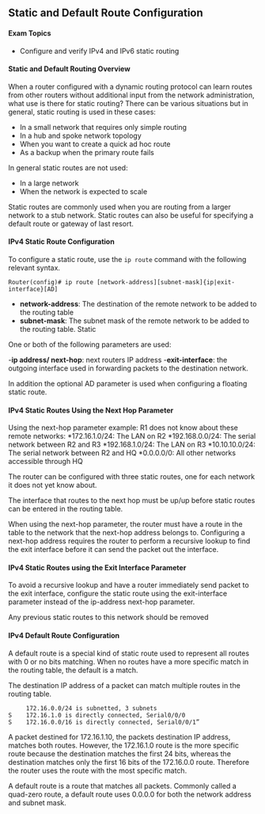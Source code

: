 ## Static and Default Route Configuration

#### Exam Topics

- Configure and verify IPv4 and IPv6 static routing

#### Static and Default Routing Overview

When a router configured with a dynamic routing protocol can learn routes from other routers without additional input from the network administration, what use is there for static routing?
There can be various situations but in general, static routing is used in these cases:
* In a small network that requires only simple routing
* In a hub and spoke network topology
* When you want to create a quick ad hoc route
* As a backup when the primary route fails

In general static routes are not used:
* In a large network
* When the network is expected to scale

Static routes are commonly used when you are routing from a larger network to a stub network. Static routes can also be useful for specifying a default route or gateway of last resort. 

#### IPv4 Static Route Configuration

To configure a static route, use the ```ip route``` command with the following relevant syntax. 
```
Router(config)# ip route [network-address][subnet-mask]{ip|exit-interface}[AD]
```

- **network-address**: The destination of the remote network to be added to the routing table
- **subnet-mask**: The subnet mask of the remote network to be added to the routing table. Static

One or both of the following parameters are used:

-**ip address/ next-hop**: next routers IP address 
-**exit-interface**: the outgoing interface used in forwarding packets to the destination network.

In addition the optional AD parameter is used when configuring a floating static route. 

#### IPv4 Static Routes Using the Next Hop Parameter 

Using the next-hop parameter example:
R1 does not know about these remote networks:
*172.16.1.0/24: The LAN on R2
*192.168.0.0/24: The serial network between R2 and R3
*192.168.1.0/24: The LAN on R3
*10.10.10.0/24: The serial network between R2 and HQ
*0.0.0.0/0: All other networks accessible through HQ

The router can be configured with three static routes, one for each network it does not yet know about.

The interface that routes to the next hop must be up/up before static routes can be entered in the routing table.

When using the next-hop parameter, the router must have a route in the table to the network that the next-hop address belongs to.
Configuring a next-hop address requires the router to perform a recursive lookup to find the exit interface before it can send the packet out the interface.

#### IPv4 Static Routes using the Exit Interface Parameter

To avoid a recursive lookup and have a router immediately send packet to the exit interface, configure the static route using the exit-interface parameter instead of the ip-address next-hop parameter.

Any previous static routes to this network should be removed

#### IPv4 Default Route Configuration 

A default route is a special kind of static route used to represent all routes with 0 or no bits matching. When no routes have a more specific match in the routing table, the default is a match.

The destination IP address of a packet can match multiple routes in the routing table.
```
     172.16.0.0/24 is subnetted, 3 subnets
S    172.16.1.0 is directly connected, Serial0/0/0
S    172.16.0.0/16 is directly connected, Serial0/0/1”
```

A packet destined for 172.16.1.10, the packets destination IP address, matches both routes. However, the 172.16.1.0 route is the more specific route because the destination matches the first 24 bits, whereas the destination matches only the first 16 bits of the 172.16.0.0 route. Therefore the router uses the route with the most specific match.

A default route is a route that matches all packets. Commonly called a quad-zero route, a default route uses 0.0.0.0 for both the network address and subnet mask.